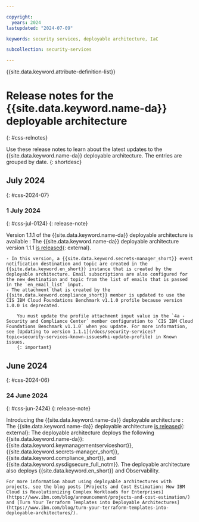 ```yaml
---

copyright:
  years: 2024
lastupdated: "2024-07-09"

keywords: security services, deployable architecture, IaC

subcollection: security-services

---
```


{{site.data.keyword.attribute-definition-list}}

# Release notes for the {{site.data.keyword.name-da}} deployable architecture
{: #css-relnotes}

Use these release notes to learn about the latest updates to the {{site.data.keyword.name-da}} deployable architecture. The entries are grouped by date.
{: shortdesc}



## July 2024
{: #css-2024-07}

### 1 July 2024
{: #css-jul-0124}
{: release-note}

Version 1.1.1 of the {{site.data.keyword.name-da}} deployable architecture is available
:   The {{site.data.keyword.name-da}} deployable architecture version 1.1.1 [is released](/catalog#reference_architecture){: external}.

    - In this version, a {{site.data.keyword.secrets-manager_short}} event notification destination and topic are created in the {{site.data.keyword.en_short}} instance that is created by the deployable architecture. Email subscriptions are also configured for the new destination and topic from the list of emails that is passed in the `en_email_list` input.
    - The attachment that is created by the {{site.data.keyword.compliance_short}} member is updated to use the CIS IBM Cloud Foundations Benchmark v1.1.0 profile because version 1.0.0 is deprecated.

        You must update the profile attachment input value in the `4a - Security and Compliance Center` member configuration to `CIS IBM Cloud Foundations Benchmark v1.1.0` when you update. For more information, see [Updating to version 1.1.1](/docs/security-services?topic=security-services-known-issues#ki-update-profile) in Known issues.
        {: important}

## June 2024
{: #css-2024-06}

### 24 June 2024
{: #css-jun-2424}
{: release-note}

Introducing the {{site.data.keyword.name-da}} deployable architecture
:   The {{site.data.keyword.name-da}} deployable architecture [is released](/catalog#reference_architecture){: external}: The deployable architecture deploys the following {{site.data.keyword.name-da}}: {{site.data.keyword.keymanagementserviceshort}}, {{site.data.keyword.secrets-manager_short}}, {{site.data.keyword.compliance_short}}, and {{site.data.keyword.sysdigsecure_full_notm}}. The deployable architecture also deploys {{site.data.keyword.en_short}} and Observability.

    For more information about using deployable architectures with projects, see the blog posts [Projects and Cost Estimation: How IBM Cloud is Revolutionizing Complex Workloads for Enterprises](https://www.ibm.com/blog/announcement/projects-and-cost-estimation/) and [Turn Your Terraform Templates into Deployable Architectures](https://www.ibm.com/blog/turn-your-terraform-templates-into-deployable-architectures/).

